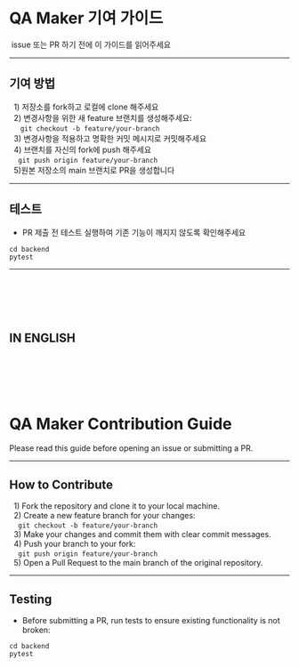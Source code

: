 # QA Maker 기여 가이드
&nbsp;issue 또는 PR 하기 전에 이 가이드를 읽어주세요

---
## 기여 방법
&nbsp;&nbsp;1) 저장소를 fork하고 로컬에 clone 해주세요 <br>
&nbsp;&nbsp;2) 변경사항을 위한 새 feature 브랜치를 생성해주세요: <br>
&nbsp;&nbsp;&nbsp;&nbsp; ```git checkout -b feature/your-branch``` <br>
&nbsp;&nbsp;3) 변경사항을 적용하고 명확한 커밋 메시지로 커밋해주세요 <br>
&nbsp;&nbsp;4) 브랜치를 자신의 fork에 push 해주세요 <br>
&nbsp;&nbsp;&nbsp;&nbsp;```git push origin feature/your-branch``` <br>
&nbsp;&nbsp;5)원본 저장소의 main 브랜치로 PR을 생성합니다 <br>

---
## 테스트
- PR 제출 전 테스트 실행하여 기존 기능이 깨지지 않도록 확인해주세요
```
cd backend
pytest
```
---
<br>
<br>
<br>
<br>
<h2>IN ENGLISH </h2>
<br>
<br>
<br>
<br>

# QA Maker Contribution Guide
Please read this guide before opening an issue or submitting a PR.

---
## How to Contribute

&nbsp;&nbsp;1) Fork the repository and clone it to your local machine. <br>
&nbsp;&nbsp;2) Create a new feature branch for your changes: <br>
&nbsp;&nbsp;&nbsp;&nbsp;```git checkout -b feature/your-branch```<br>
&nbsp;&nbsp;3) Make your changes and commit them with clear commit messages. <br>
&nbsp;&nbsp;4) Push your branch to your fork: <br>
&nbsp;&nbsp;&nbsp;&nbsp;```git push origin feature/your-branch``` <br>
&nbsp;&nbsp;5) Open a Pull Request to the main branch of the original repository. <br>

---

## Testing
- Before submitting a PR, run tests to ensure existing functionality is not broken:
```
cd backend
pytest
```

